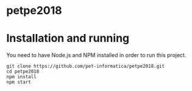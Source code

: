 # petpe2018

# Installation and running

You need to have Node.js and NPM installed in order to run this project.

````
git clone https://github.com/pet-informatica/petpe2018.git
cd petpe2018
npm install
npm start
````
